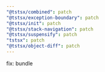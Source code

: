 ```yaml
---
"@tstsx/combined": patch
"@tstsx/exception-boundary": patch
"@tstsx/init": patch
"@tstsx/stack-navigation": patch
"@tstsx/suspensify": patch
"tstsx": patch
"@tstsx/object-diff": patch
---
```


fix: bundle
